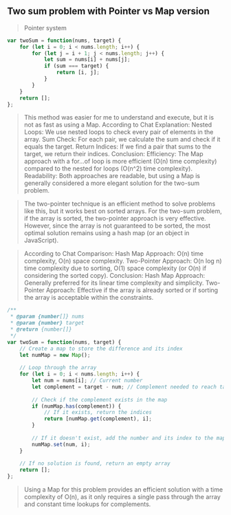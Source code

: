 ## Two sum problem with Pointer vs Map version

> Pointer system
```js
var twoSum = function(nums, target) {
    for (let i = 0; i < nums.length; i++) {
        for (let j = i + 1; j < nums.length; j++) {
            let sum = nums[i] + nums[j];
            if (sum === target) {
                return [i, j];
            }
        }
    }
    return [];
};
```

> This method was easier for me to understand and execute, but it is not as fast as using a Map. 
> According to Chat
Explanation:
Nested Loops: We use nested loops to check every pair of elements in the array.
Sum Check: For each pair, we calculate the sum and check if it equals the target.
Return Indices: If we find a pair that sums to the target, we return their indices.
Conclusion:
Efficiency: The Map approach with a for...of loop is more efficient (O(n) time complexity) compared to the nested for loops (O(n^2) time complexity).
Readability: Both approaches are readable, but using a Map is generally considered a more elegant solution for the two-sum problem.

> The two-pointer technique is an efficient method to solve problems like this, but it works best on sorted arrays. For the two-sum problem, if the array is sorted, the two-pointer approach is very effective. However, since the array is not guaranteed to be sorted, the most optimal solution remains using a hash map (or an object in JavaScript).

> According to Chat
Comparison:
Hash Map Approach: O(n) time complexity, O(n) space complexity.
Two-Pointer Approach: O(n log n) time complexity due to sorting, O(1) space complexity (or O(n) if considering the sorted copy).
Conclusion:
Hash Map Approach: Generally preferred for its linear time complexity and simplicity.
Two-Pointer Approach: Effective if the array is already sorted or if sorting the array is acceptable within the constraints.

```js
/**
 * @param {number[]} nums
 * @param {number} target
 * @return {number[]}
 */
var twoSum = function(nums, target) {
    // Create a map to store the difference and its index
    let numMap = new Map();
    
    // Loop through the array
    for (let i = 0; i < nums.length; i++) {
        let num = nums[i]; // Current number
        let complement = target - num; // Complement needed to reach target
        
        // Check if the complement exists in the map
        if (numMap.has(complement)) {
            // If it exists, return the indices
            return [numMap.get(complement), i];
        }
        
        // If it doesn't exist, add the number and its index to the map
        numMap.set(num, i);
    }
    
    // If no solution is found, return an empty array
    return [];
};
```

> Using a Map for this problem provides an efficient solution with a time complexity of O(n), as it only requires a single pass through the array and constant time lookups for complements.